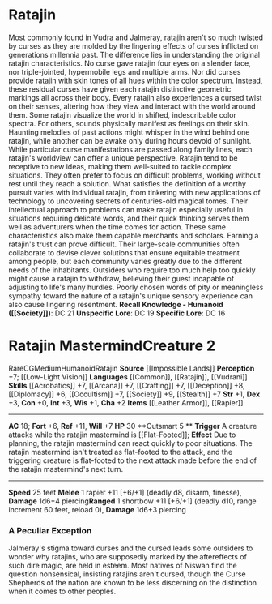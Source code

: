﻿---
ac: '18'
alignment: CG
all_resistance: null
burrow_speed: null
charisma: '+2'
climb_speed: null
constitution: '+0'
creature_ability:
- Outsmart
creature_family: '[[DATABASE/monsterfamily/Ratajin|Ratajin]]'
description: 'Most commonly found in Vudra and Jalmeray, ratajin aren''t so much twisted
  by curses as they are molded by the lingering effects of curses inflicted on generations
  millennia past. The difference lies in understanding the original ratajin characteristics.
  No curse gave ratajin four eyes on a slender face, nor triple-jointed, hypermobile
  legs and multiple arms. Nor did curses provide ratajin with skin tones of all hues
  within the color spectrum. Instead, these residual curses have given each ratajin
  distinctive geometric markings all across their body. Every ratajin also experiences
  a cursed twist on their senses, altering how they view and interact with the world
  around them. Some ratajin visualize the world in shifted, indescribable color spectra.
  For others, sounds physically manifest as feelings on their skin. Haunting melodies
  of past actions might whisper in the wind behind one ratajin, while another can
  be awake only during hours devoid of sunlight.<br/><br/> While particular curse
  manifestations are passed along family lines, each ratajin''s worldview can offer
  a unique perspective. Ratajin tend to be receptive to new ideas, making them well-suited
  to tackle complex situations. They often prefer to focus on difficult problems,
  working without rest until they reach a solution. What satisfies the definition
  of a worthy pursuit varies with individual ratajin, from tinkering with new applications
  of technology to uncovering secrets of centuries-old magical tomes. Their intellectual
  approach to problems can make ratajin especially useful in situations requiring
  delicate words, and their quick thinking serves them well as adventurers when the
  time comes for action. These same characteristics also make them capable merchants
  and scholars.<br/><br/> Earning a ratajin''s trust can prove difficult. Their large-scale
  communities often collaborate to devise clever solutions that ensure equitable treatment
  among people, but each community varies greatly due to the different needs of the
  inhabitants. Outsiders who require too much help too quickly might cause a ratajin
  to withdraw, believing their guest incapable of adjusting to life''s many hurdles.
  Poorly chosen words of pity or meaningless sympathy toward the nature of a ratajin''s
  unique sensory experience can also cause lingering resentment.<br/><br/><b><u>Recall
  Knowledge - Humanoid</u> ( [[DATABASE/skill/Society|Society]] )</b>: DC 21<br/><b><u>Unspecific
  Lore</u></b>: DC 19<br/><b><u>Specific Lore</u></b>: DC 16<div class="viewbox">{{
  viewbox(type=monster, id=2414, name=Ratajin) }}</div><h1 class="title">Ratajin Mastermind<span
  style="margin-left:auto; margin-right:0">Creature 2</span></h1><span class="traitrare">
  [[DATABASE/trait/Rare|Rare]] </span><span class="traitalignment">CG</span><span
  class="traitsize">Medium</span><span class="trait"> [[DATABASE/trait/Humanoid|Humanoid]]
  </span><span class="trait"> [[DATABASE/trait/Ratajin|Ratajin]] </span><br/><b>Source</b>
  [[DATABASE/source/Impossible Lands|Impossible Lands]] <br/><b>Perception</b> +7;
  [[DATABASE/monsterability/Low-Light Vision|low-light vision]] <br/><b>Languages</b>
  [[DATABASE/language/Common|Common]] , [[DATABASE/language/Ratajin|Ratajin]] , [[DATABASE/language/Vudrani|Vudrani]]
  <br/><b>Skills</b> [[DATABASE/skill/Acrobatics|Acrobatics]] +7, [[DATABASE/skill/Arcana|Arcana]]
  +7, [[DATABASE/skill/Crafting|Crafting]] +7, [[DATABASE/skill/Deception|Deception]]
  +8, [[DATABASE/skill/Diplomacy|Diplomacy]] +6, [[DATABASE/skill/Occultism|Occultism]]
  +7, [[DATABASE/skill/Society|Society]] +9, [[DATABASE/skill/Stealth|Stealth]] +7<br/><b>Str</b>
  +1, <b>Dex</b> +3, <b>Con</b> +0, <b>Int</b> +3, <b>Wis</b> +1, <b>Cha</b> +2<br/><b>Items</b>
  [[DATABASE/armor/Leather Armor|leather armor]] , [[DATABASE/weapon/Rapier|rapier]]
  <hr/><b>AC</b> 18; <b>Fort</b> +6, <b>Ref</b> +11, <b>Will</b> +7<br/><b>HP</b>
  30<br/><span class="hanging-indent"><b>Outsmart  <span aria-label="Reaction" class="action"
  role="img" title="Reaction">[reaction]</span> </b> <b>Trigger</b> A creature attacks
  while the ratajin mastermind is [[DATABASE/condition/Flat-Footed|flat-footed]] ;
  <b>Effect</b> Due to planning, the ratajin mastermind can react quickly to poor
  situations. The ratajin mastermind isn''t treated as flat-footed to the attack,
  and the triggering creature is flat-footed to the next attack made before the end
  of the ratajin mastermind''s next turn.</span><hr/><b>Speed</b> 25 feet<br/><span
  class="hanging-indent"><b>Melee</b> <span aria-label="Single Action" class="action"
  role="img" title="Single Action">[one-action]</span>  rapier +11 [+6/+1] ( [[DATABASE/trait/Deadly|deadly
  d8]] , [[DATABASE/trait/Disarm|disarm]] , [[DATABASE/trait/Finesse|finesse]] ),
  <b>Damage</b> 1d6+4 piercing</span><span class="hanging-indent"><b>Ranged</b> <span
  aria-label="Single Action" class="action" role="img" title="Single Action">[one-action]</span>  shortbow
  +11 [+6/+1] ( [[DATABASE/trait/Deadly|deadly d10]] , [[DATABASE/trait/Range|range
  increment 60 feet]] , [[DATABASE/trait/Reload|reload 0]] ), <b>Damage</b> 1d6+3
  piercing</span><h3 class="title"><img alt="Sidebar - Additional Lore" src="Images\Icons\Sidebar_2_AdditionalLore.png"
  style="height:18px; padding:2px 10px 0px 2px" title="Sidebar - Additional Lore"/>
  A Peculiar Exception</h3>Jalmeray''s stigma toward curses and the cursed leads some
  outsiders to wonder why ratajins, who are supposedly marked by the aftereffects
  of such dire magic, are held in esteem. Most natives of Niswan find the question
  nonsensical, insisting ratajins aren''t cursed, though the Curse Shepherds of the
  nation are known to be less discerning on the distinction when it comes to other
  peoples.'
dexterity: '+3'
element: null
fly_speed: null
fortitude: '+6'
hardness: null
hp: '30'
id: '2414'
immunity: null
intelligence: '+3'
land_speed: '25'
language:
- '[[DATABASE/language/Common|Common]]'
- '[[DATABASE/language/Ratajin|Ratajin]]'
- '[[DATABASE/language/Vudrani|Vudrani]]'
level: '2'
max_speed: '25'
name: Ratajin Mastermind
perception: '+7'
rarity: Rare
reflex: '+11'
resistance: null
rus_type_level: null
school: null
sense:
- '[[DATABASE/monsterability/Low-Light Vision|low-light vision]]'
size: Medium
skill:
- '[[DATABASE/skill/Acrobatics|Acrobatics]] +7'
- '[[DATABASE/skill/Arcana|Arcana]] +7'
- '[[DATABASE/skill/Crafting|Crafting]] +7'
- '[[DATABASE/skill/Deception|Deception]] +8'
- '[[DATABASE/skill/Diplomacy|Diplomacy]] +6'
- '[[DATABASE/skill/Occultism|Occultism]] +7'
- '[[DATABASE/skill/Society|Society]] +9'
- '[[DATABASE/skill/Stealth|Stealth]] +7'
source: '[[DATABASE/source/Impossible Lands|Impossible Lands]]'
speed:
- 25 feet
spell: null
strength: '+1'
strength_req: '1'
strongest_save:
- Reflex
swim_speed: null
trait:
- '[[DATABASE/trait/Humanoid|Humanoid]]'
- '[[DATABASE/trait/Rare|Rare]]'
- '[[DATABASE/trait/Ratajin|Ratajin]]'
type: Creature
vision: Low-light vision
weakest_save:
- Fortitude
weakness: null
will: '+7'
wisdom: '+1'

---
# Ratajin

Most commonly found in Vudra and Jalmeray, ratajin aren't so much twisted by curses as they are molded by the lingering effects of curses inflicted on generations millennia past. The difference lies in understanding the original ratajin characteristics. No curse gave ratajin four eyes on a slender face, nor triple-jointed, hypermobile legs and multiple arms. Nor did curses provide ratajin with skin tones of all hues within the color spectrum. Instead, these residual curses have given each ratajin distinctive geometric markings all across their body. Every ratajin also experiences a cursed twist on their senses, altering how they view and interact with the world around them. Some ratajin visualize the world in shifted, indescribable color spectra. For others, sounds physically manifest as feelings on their skin. Haunting melodies of past actions might whisper in the wind behind one ratajin, while another can be awake only during hours devoid of sunlight.
 While particular curse manifestations are passed along family lines, each ratajin's worldview can offer a unique perspective. Ratajin tend to be receptive to new ideas, making them well-suited to tackle complex situations. They often prefer to focus on difficult problems, working without rest until they reach a solution. What satisfies the definition of a worthy pursuit varies with individual ratajin, from tinkering with new applications of technology to uncovering secrets of centuries-old magical tomes. Their intellectual approach to problems can make ratajin especially useful in situations requiring delicate words, and their quick thinking serves them well as adventurers when the time comes for action. These same characteristics also make them capable merchants and scholars.
 Earning a ratajin's trust can prove difficult. Their large-scale communities often collaborate to devise clever solutions that ensure equitable treatment among people, but each community varies greatly due to the different needs of the inhabitants. Outsiders who require too much help too quickly might cause a ratajin to withdraw, believing their guest incapable of adjusting to life's many hurdles. Poorly chosen words of pity or meaningless sympathy toward the nature of a ratajin's unique sensory experience can also cause lingering resentment.
**Recall Knowledge - Humanoid ([[Society]])**: DC 21
**Unspecific Lore**: DC 19
**Specific Lore**: DC 16

# Ratajin Mastermind<span class="item-type">Creature 2</span>

<span class="trait-rare item-trait">Rare</span><span class="trait-alignment item-trait">CG</span><span class="trait-size item-trait">Medium</span><span class="item-trait">Humanoid</span><span class="item-trait">Ratajin</span>
**Source** [[Impossible Lands]]
**Perception** +7; [[Low-Light Vision]]
**Languages** [[Common]], [[Ratajin]], [[Vudrani]]
**Skills** [[Acrobatics]] +7, [[Arcana]] +7, [[Crafting]] +7, [[Deception]] +8, [[Diplomacy]] +6, [[Occultism]] +7, [[Society]] +9, [[Stealth]] +7
**Str** +1, **Dex** +3, **Con** +0, **Int** +3, **Wis** +1, **Cha** +2
**Items** [[Leather Armor]], [[Rapier]]

---
**AC** 18; **Fort** +6, **Ref** +11, **Will** +7
**HP** 30
<span class="in-box-ability">**Outsmart <span class="action-icon">5</span> ** **Trigger** A creature attacks while the ratajin mastermind is [[Flat-Footed]]; **Effect** Due to planning, the ratajin mastermind can react quickly to poor situations. The ratajin mastermind isn't treated as flat-footed to the attack, and the triggering creature is flat-footed to the next attack made before the end of the ratajin mastermind's next turn.</span>

---
**Speed** 25 feet
<span class="in-box-ability">**Melee** <span class="action-icon">1</span> rapier +11 [+6/+1] (deadly d8, disarm, finesse), **Damage** 1d6+4 piercing</span><span class="in-box-ability">**Ranged** <span class="action-icon">1</span> shortbow +11 [+6/+1] (deadly d10, range increment 60 feet, reload 0), **Damage** 1d6+3 piercing</span>

###  A Peculiar Exception

Jalmeray's stigma toward curses and the cursed leads some outsiders to wonder why ratajins, who are supposedly marked by the aftereffects of such dire magic, are held in esteem. Most natives of Niswan find the question nonsensical, insisting ratajins aren't cursed, though the Curse Shepherds of the nation are known to be less discerning on the distinction when it comes to other peoples.